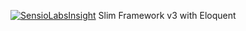 [![SensioLabsInsight](https://insight.sensiolabs.com/projects/39f9efdc-883e-40a8-a1ed-6d48203759f6/big.png)](https://insight.sensiolabs.com/projects/39f9efdc-883e-40a8-a1ed-6d48203759f6)
Slim Framework v3 with Eloquent
